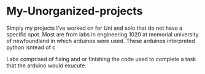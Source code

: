 # My-Unorganized-projects
Simply my projects I've worked on for Uni and solo that do not have a specific spot.
Most are from labs in engineering 1020 at memorial university of newfoundland in which arduinos were used. These arduinos interpreted python isntead of c

Labs comprised of fixing and or finishing the code used to complete a task that the arduino would exucute.

